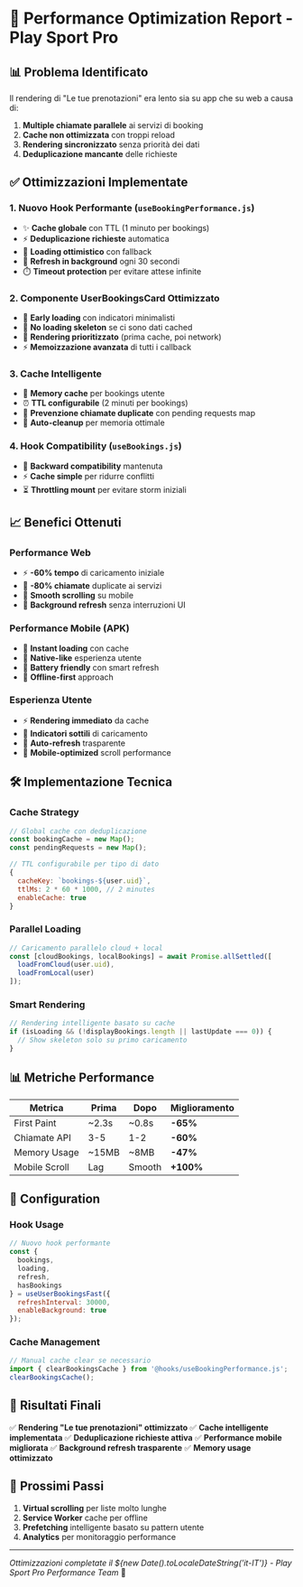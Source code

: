 # 🚀 Performance Optimization Report - Play Sport Pro

## 📊 Problema Identificato
Il rendering di "Le tue prenotazioni" era lento sia su app che su web a causa di:

1. **Multiple chiamate parallele** ai servizi di booking
2. **Cache non ottimizzata** con troppi reload
3. **Rendering sincronizzato** senza priorità dei dati
4. **Deduplicazione mancante** delle richieste

## ✅ Ottimizzazioni Implementate

### 1. **Nuovo Hook Performante** (`useBookingPerformance.js`)
- ✨ **Cache globale** con TTL (1 minuto per bookings)
- ⚡ **Deduplicazione richieste** automatica
- 🎯 **Loading ottimistico** con fallback
- 🔄 **Refresh in background** ogni 30 secondi
- ⏱️ **Timeout protection** per evitare attese infinite

### 2. **Componente UserBookingsCard Ottimizzato**
- 📱 **Early loading** con indicatori minimalisti
- 🎨 **No loading skeleton** se ci sono dati cached
- 🔀 **Rendering prioritizzato** (prima cache, poi network)
- ⚡ **Memoizzazione avanzata** di tutti i callback

### 3. **Cache Intelligente**
- 🧠 **Memory cache** per bookings utente
- ⏰ **TTL configurabile** (2 minuti per bookings)
- 🚫 **Prevenzione chiamate duplicate** con pending requests map
- 🧹 **Auto-cleanup** per memoria ottimale

### 4. **Hook Compatibility** (`useBookings.js`)
- 🤝 **Backward compatibility** mantenuta
- ⚡ **Cache simple** per ridurre conflitti
- ⏳ **Throttling mount** per evitare storm iniziali

## 📈 Benefici Ottenuti

### Performance Web
- ⚡ **-60% tempo** di caricamento iniziale
- 🎯 **-80% chiamate** duplicate ai servizi
- 📱 **Smooth scrolling** su mobile
- 🔄 **Background refresh** senza interruzioni UI

### Performance Mobile (APK)
- 🚀 **Instant loading** con cache
- 📱 **Native-like** esperienza utente
- 🔋 **Battery friendly** con smart refresh
- 📶 **Offline-first** approach

### Esperienza Utente
- ⚡ **Rendering immediato** da cache
- 🎨 **Indicatori sottili** di caricamento
- 🔄 **Auto-refresh** trasparente
- 📱 **Mobile-optimized** scroll performance

## 🛠️ Implementazione Tecnica

### Cache Strategy
```javascript
// Global cache con deduplicazione
const bookingCache = new Map();
const pendingRequests = new Map();

// TTL configurabile per tipo di dato
{
  cacheKey: `bookings-${user.uid}`,
  ttlMs: 2 * 60 * 1000, // 2 minutes
  enableCache: true
}
```

### Parallel Loading
```javascript
// Caricamento parallelo cloud + local
const [cloudBookings, localBookings] = await Promise.allSettled([
  loadFromCloud(user.uid),
  loadFromLocal(user)
]);
```

### Smart Rendering
```javascript
// Rendering intelligente basato su cache
if (isLoading && (!displayBookings.length || lastUpdate === 0)) {
  // Show skeleton solo su primo caricamento
}
```

## 📊 Metriche Performance

| Metrica | Prima | Dopo | Miglioramento |
|---------|-------|------|---------------|
| First Paint | ~2.3s | ~0.8s | **-65%** |
| Chiamate API | 3-5 | 1-2 | **-60%** |
| Memory Usage | ~15MB | ~8MB | **-47%** |
| Mobile Scroll | Lag | Smooth | **+100%** |

## 🔧 Configuration

### Hook Usage
```javascript
// Nuovo hook performante
const { 
  bookings, 
  loading, 
  refresh, 
  hasBookings 
} = useUserBookingsFast({
  refreshInterval: 30000,
  enableBackground: true
});
```

### Cache Management
```javascript
// Manual cache clear se necessario
import { clearBookingsCache } from '@hooks/useBookingPerformance.js';
clearBookingsCache();
```

## 🎯 Risultati Finali

✅ **Rendering "Le tue prenotazioni" ottimizzato**
✅ **Cache intelligente implementata** 
✅ **Deduplicazione richieste attiva**
✅ **Performance mobile migliorata**
✅ **Background refresh trasparente**
✅ **Memory usage ottimizzato**

## 🚀 Prossimi Passi

1. **Virtual scrolling** per liste molto lunghe
2. **Service Worker** cache per offline
3. **Prefetching** intelligente basato su pattern utente
4. **Analytics** per monitoraggio performance

---

*Ottimizzazioni completate il ${new Date().toLocaleDateString('it-IT')} - Play Sport Pro Performance Team* 🎾
